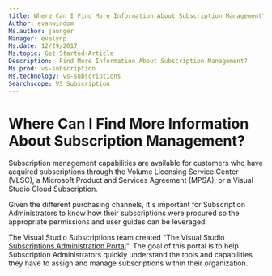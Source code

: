 ```yaml
---
title: Where Can I Find More Information About Subscription Management? | Microsoft Docs
Author: evanwindom
Ms.author: jaunger
Manager: evelynp
Ms.date: 12/29/2017
Ms.topic: Get-Started-Article
Description:  Find More Information About Subscription Management?
Ms.prod: vs-subscription
Ms.technology: vs-subscriptions
Searchscope: VS Subscription
---
```


# Where Can I Find More Information About Subscription Management?

Subscription management capabilities are available for customers who have acquired subscriptions through the Volume Licensing Service Center (VLSC), a Microsoft Product and Services Agreement (MPSA), or a Visual Studio Cloud Subscription.  

Given the different purchasing channels, it's important for Subscription Administrators to know how their subscriptions were procured so the appropriate permissions and user guides can be leveraged. 

The Visual Studio Subscriptions team created "The Visual Studio [Subscriptions Administration Portal](https://www.visualstudio.com/subscriptions-administration/)".  The goal of this portal is to help Subscription Administrators quickly understand the tools and capabilities they have to assign and manage subscriptions within their organization. 

